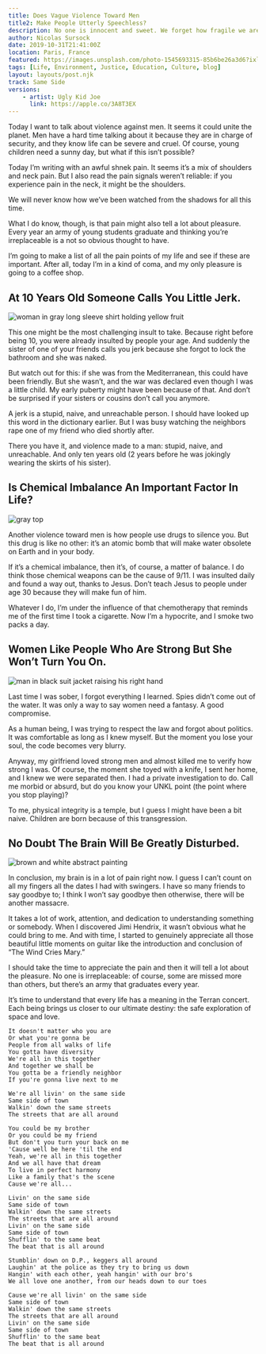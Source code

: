 ```yaml
---
title: Does Vague Violence Toward Men 
title2: Make People Utterly Speechless?
description: No one is innocent and sweet. We forget how fragile we are and God only knows we can't breathe when someone has their knee on our neck.
author: Nicolas Sursock
date: 2019-10-31T21:41:00Z
location: Paris, France
featured: https://images.unsplash.com/photo-1545693315-85b6be26a3d6?ixlib=rb-4.0.3&ixid=MnwxMjA3fDB8MHxwaG90by1wYWdlfHx8fGVufDB8fHx8&auto=format&fit=crop
tags: [Life, Environment, Justice, Education, Culture, blog]
layout: layouts/post.njk
track: Same Side
versions:
    - artist: Ugly Kid Joe
      link: https://apple.co/3A8T3EX
---
```


Today I want to talk about violence against men. It seems it could unite the planet. Men have a hard time talking about it because they are in charge of security, and they know life can be severe and cruel. Of course, young children need a sunny day, but what if this isn’t possible?

Today I’m writing with an awful shnek pain. It seems it’s a mix of shoulders and neck pain. But I also read the pain signals weren’t reliable: if you experience pain in the neck, it might be the shoulders.

We will never know how we’ve been watched from the shadows for all this time.

What I do know, though, is that pain might also tell a lot about pleasure. Every year an army of young students graduate and thinking you’re irreplaceable is a not so obvious thought to have.

I’m going to make a list of all the pain points of my life and see if these are important. After all, today I’m in a kind of coma, and my only pleasure is going to a coffee shop.

## At 10 Years Old Someone Calls You Little Jerk.

<aside class="md:-mr-56 md:float-right w-full md:w-2/3 md:px-8">
  <img x-intersect.once.ratio-0="$el.src = $el.dataset.src" class="rounded-lg" alt="woman in gray long sleeve shirt holding yellow fruit" data-src="https://images.unsplash.com/photo-1593634804965-0394d1324bc4?ixlib=rb-4.0.3&ixid=MnwxMjA3fDB8MHxwaG90by1wYWdlfHx8fGVufDB8fHx8&auto=format&fit=crop&q=80&w=800&h=600">
</aside>

This one might be the most challenging insult to take. Because right before being 10, you were already insulted by people your age. And suddenly the sister of one of your friends calls you jerk because she forgot to lock the bathroom and she was naked.

But watch out for this: if she was from the Mediterranean, this could have been friendly. But she wasn’t, and the war was declared even though I was a little child. My early puberty might have been because of that. And don’t be surprised if your sisters or cousins don’t call you anymore.

A jerk is a stupid, naive, and unreachable person. I should have looked up this word in the dictionary earlier. But I was busy watching the neighbors rape one of my friend who died shortly after.

There you have it, and violence made to a man: stupid, naive, and unreachable. And only ten years old (2 years before he was jokingly wearing the skirts of his sister).

## Is Chemical Imbalance An Important Factor In Life?

<aside class="md:-ml-56 md:float-left w-full md:w-2/3 md:px-8">
  <img x-intersect.once.ratio-0="$el.src = $el.dataset.src" class="rounded-lg" alt="gray top" data-src="https://images.unsplash.com/photo-1533928298208-27ff66555d8d?ixlib=rb-4.0.3&ixid=MnwxMjA3fDB8MHxwaG90by1wYWdlfHx8fGVufDB8fHx8&auto=format&fit=crop&q=80&w=800&h=600">
</aside>

Another violence toward men is how people use drugs to silence you. But this drug is like no other: it’s an atomic bomb that will make water obsolete on Earth and in your body.

If it’s a chemical imbalance, then it’s, of course, a matter of balance. I do think those chemical weapons can be the cause of 9/11. I was insulted daily and found a way out, thanks to Jesus. Don’t teach Jesus to people under age 30 because they will make fun of him.

Whatever I do, I’m under the influence of that chemotherapy that reminds me of the first time I took a cigarette. Now I’m a hypocrite, and I smoke two packs a day.

## Women Like People Who Are Strong But She Won’t Turn You On.

<aside class="md:-mr-56 md:float-right w-full md:w-2/3 md:px-8">
  <img x-intersect.once.ratio-0="$el.src = $el.dataset.src" class="rounded-lg" alt="man in black suit jacket raising his right hand" data-src="https://images.unsplash.com/photo-1630086444439-97f3e422cc13?ixlib=rb-4.0.3&ixid=MnwxMjA3fDB8MHxwaG90by1wYWdlfHx8fGVufDB8fHx8&auto=format&fit=crop&q=80&w=800&h=600">
</aside>

Last time I was sober, I forgot everything I learned. Spies didn’t come out of the water. It was only a way to say women need a fantasy. A good compromise.

As a human being, I was trying to respect the law and forgot about politics. It was comfortable as long as I knew myself. But the moment you lose your soul, the code becomes very blurry.

Anyway, my girlfriend loved strong men and almost killed me to verify how strong I was. Of course, the moment she toyed with a knife, I sent her home, and I knew we were separated then. I had a private investigation to do. Call me morbid or absurd, but do you know your UNKL point (the point where you stop playing)?

To me, physical integrity is a temple, but I guess I might have been a bit naive. Children are born because of this transgression.

## No Doubt The Brain Will Be Greatly Disturbed.

<aside class="md:-ml-56 md:float-left w-full md:w-2/3 md:px-8">
  <img x-intersect.once.ratio-0="$el.src = $el.dataset.src" class="rounded-lg" alt="brown and white abstract painting" data-src="https://images.unsplash.com/photo-1625517938698-71e9c41434d1?ixlib=rb-4.0.3&ixid=MnwxMjA3fDB8MHxwaG90by1wYWdlfHx8fGVufDB8fHx8&auto=format&fit=crop&q=80&w=800&h=600">
</aside>

In conclusion, my brain is in a lot of pain right now. I guess I can’t count on all my fingers all the dates I had with swingers. I have so many friends to say goodbye to; I think I won’t say goodbye then otherwise, there will be another massacre.

It takes a lot of work, attention, and dedication to understanding something or somebody. When I discovered Jimi Hendrix, it wasn’t obvious what he could bring to me. And with time, I started to genuinely appreciate all those beautiful little moments on guitar like the introduction and conclusion of “The Wind Cries Mary.”

I should take the time to appreciate the pain and then it will tell a lot about the pleasure. No one is irreplaceable: of course, some are missed more than others, but there’s an army that graduates every year.

It’s time to understand that every life has a meaning in the Terran concert. Each being brings us closer to our ultimate destiny: the safe exploration of space and love.

```
It doesn't matter who you are
Or what you're gonna be
People from all walks of life
You gotta have diversity
We're all in this together
And together we shall be
You gotta be a friendly neighbor
If you're gonna live next to me

We're all livin' on the same side
Same side of town
Walkin' down the same streets
The streets that are all around

You could be my brother
Or you could be my friend
But don't you turn your back on me
'Cause well be here 'til the end
Yeah, we're all in this together
And we all have that dream
To live in perfect harmony
Like a family that's the scene
Cause we're all...

Livin' on the same side
Same side of town
Walkin' down the same streets
The streets that are all around
Livin' on the same side
Same side of town
Shufflin' to the same beat
The beat that is all around

Stumblin' down on D.P., keggers all around
Laughin' at the police as they try to bring us down
Hangin' with each other, yeah hangin' with our bro's
We all love one another, from our heads down to our toes

Cause we're all livin' on the same side
Same side of town
Walkin' down the same streets
The streets that are all around
Livin' on the same side
Same side of town
Shufflin' to the same beat
The beat that is all around
```
